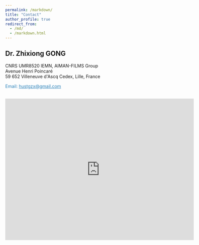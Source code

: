 ```yaml
---
permalink: /markdown/
title: "Contact"
author_profile: true
redirect_from: 
  - /md/
  - /markdown.html
---
```


## Dr. Zhixiong GONG

CNRS UMR8520 IEMN, AIMAN-FILMS Group<br />
Avenue Henri Poincaré<br />
59 652 Villeneuve d'Ascq Cedex, Lille, France<br />
<p style="color:rgb(41, 128, 185);">Email: <u>hustgzx@gmail.com</u></p><br />

<iframe src="https://www.google.com/maps/embed?pb=!1m14!1m8!1m3!1d1296515.5526824542!2d3.137933!3d50.603763!3m2!1i1024!2i768!4f13.1!3m3!1m2!1s0x0%3A0xc7e0c4805cba4276!2sInstitut%20d&#39;%C3%A9lectronique%20de%20micro%C3%A9lectronique%20et%20de%20nanotechnologie!5e0!3m2!1sen!2sfr!4v1637404595425!5m2!1sen!2sfr" width="600" height="450" style="border:0;" allowfullscreen="" loading="lazy"></iframe>
